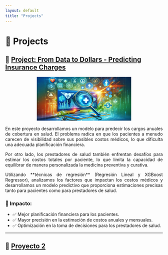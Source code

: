```yaml
---
layout: default
title: "Projects"
---
```


# 📂 Projects

## 🔹 [Project: From Data to Dollars - Predicting Insurance Charges](https://www.datacamp.com/datalab/w/9b26cc20-77c8-42ad-82cc-5e529f813880/edit)

<p align="center">
    <img src="assets/img/insurance.png" width="60%">
</p>

<p align="justify">
    En este proyecto desarrollamos un modelo para predecir los cargos anuales de cobertura en salud. El problema radica en que los pacientes a menudo carecen de visibilidad sobre sus posibles costos médicos, lo que dificulta una adecuada planificación financiera.
</p>

<p align="justify">
    Por otro lado, los prestadores de salud también enfrentan desafíos para estimar los costos totales por paciente, lo que limita la capacidad de equilibrar de manera personalizada la medicina preventiva y curativa.
</p>

<p align="justify">
    Utilizando **técnicas de regresión** (Regresión Lineal y XGBoost Regressor), analizamos los factores que impactan los costos médicos y desarrollamos un modelo predictivo que proporciona estimaciones precisas tanto para pacientes como para prestadores de salud.
</p>

### 🎯 Impacto:
- ✅ Mejor planificación financiera para los pacientes.
- ✅ Mayor precisión en la estimación de costos anuales y mensuales.
- ✅ Optimización en la toma de decisiones para los prestadores de salud.

---

## 🔹 [Proyecto 2](https://github.com/tuusuario/proyecto2)
